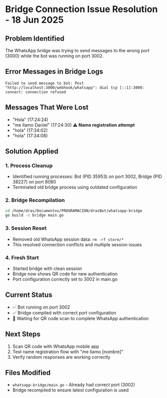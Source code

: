 # Bridge Connection Issue Resolution - 18 Jun 2025

## Problem Identified
The WhatsApp bridge was trying to send messages to the wrong port (3000) while the bot was running on port 3002.

## Error Messages in Bridge Logs
```
Failed to send message to bot: Post "http://localhost:3000/webhook/whatsapp": dial tcp [::1]:3000: connect: connection refused
```

## Messages That Were Lost
- "Hola" (17:24:24)
- "me llamo Daniel" (17:24:30) ⚠️ **Name registration attempt**
- "hola" (17:34:02)
- "hola" (17:34:08)

## Solution Applied

### 1. Process Cleanup
- Identified running processes: Bot (PID 35953) on port 3002, Bridge (PID 38227) on port 8080
- Terminated old bridge process using outdated configuration

### 2. Bridge Recompilation
```bash
cd /home/dras/Documentos/PROGRAMACION/drasBot/whatsapp-bridge
go build -o bridge main.go
```

### 3. Session Reset
- Removed old WhatsApp session data: `rm -rf store/*`
- This resolved connection conflicts and multiple session issues

### 4. Fresh Start
- Started bridge with clean session
- Bridge now shows QR code for new authentication
- Port configuration correctly set to 3002 in main.go

## Current Status
- ✅ Bot running on port 3002
- ✅ Bridge compiled with correct port configuration
- 🔄 Waiting for QR code scan to complete WhatsApp authentication

## Next Steps
1. Scan QR code with WhatsApp mobile app
2. Test name registration flow with "me llamo [nombre]"
3. Verify random responses are working correctly

## Files Modified
- `whatsapp-bridge/main.go` - Already had correct port (3002)
- Bridge recompiled to ensure latest configuration is used
